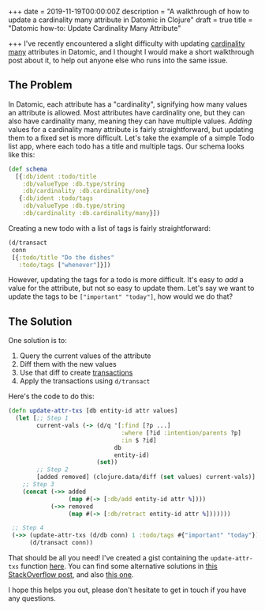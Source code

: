 +++
date = 2019-11-19T00:00:00Z
description = "A walkthrough of how to update a cardinality many attribute in Datomic in Clojure"
draft = true
title = "Datomic how-to: Update Cardinality Many Attribute"

+++
I've recently encountered a slight difficulty with updating [cardinality many](https://docs.datomic.com/on-prem/schema.html#cardinality "Datomic cardinality documentation") attributes in Datomic, and I thought I would make a short walkthrough post about it, to help out anyone else who runs into the same issue.

## The Problem

In Datomic, each attribute has a "cardinality", signifying how many values an attribute is allowed. Most attributes have cardinality one, but they can also have cardinality many, meaning they can have multiple values. _Adding_ values for a cardinality many attribute is fairly straightforward, but updating them to a fixed set is more difficult. Let's take the example of a simple Todo list app, where each todo has a title and multiple tags. Our schema looks like this:

```clojure
(def schema
  [{:db/ident :todo/title
    :db/valueType :db.type/string
    :db/cardinality :db.cardinality/one}
   {:db/ident :todo/tags
    :db/valueType :db.type/string
    :db/cardinality :db.cardinality/many}])
```

Creating a new todo with a list of tags is fairly straightforward:

```clojure
(d/transact
 conn
 [{:todo/title "Do the dishes"
   :todo/tags ["whenever"]}])
```

However, updating the tags for a todo is more difficult. It's easy to _add_ a value for the attribute, but not so easy to update them. Let's say we want to update the tags to be `["important" "today"]`, how would we do that?

## The Solution

One solution is to:

1. Query the current values of the attribute
2. Diff them with the new values
3. Use that diff to create [transactions](https://docs.datomic.com/on-prem/transactions.html "Datomic transactions documentation")
4. Apply the transactions using `d/transact`

Here's the code to do this:

```clojure
(defn update-attr-txs [db entity-id attr values]
  (let [;; Step 1
        current-vals (-> (d/q '[:find [?p ...]
                                :where [?id :intention/parents ?p]
                                :in $ ?id]
                              db
                              entity-id)
                         (set))
        ;; Step 2
        [added removed] (clojure.data/diff (set values) current-vals)]
    ;; Step 3
    (concat (->> added
                 (map #(-> [:db/add entity-id attr %])))
            (->> removed
                 (map #(-> [:db/retract entity-id attr %]))))))

 ;; Step 4
 (->> (update-attr-txs (d/db conn) 1 :todo/tags #{"important" "today"})
      (d/transact conn))
```

That should be all you need! I've created a gist containing the `update-attr-txs` function [here](https://gist.github.com/DaveWM/66bced07550aaf295a3f40dbf263f171 "gist"). You can find some alternative solutions in [this StackOverflow post](https://stackoverflow.com/questions/39432061/updating-value-with-cardinality-many "Related StackOverflow post"), and also [this one](https://stackoverflow.com/questions/42112557/datomic-schema-for-a-to-many-relationship-with-a-reset-operation "another StackOverflow post").

I hope this helps you out, please don't hesitate to get in touch if you have any questions.